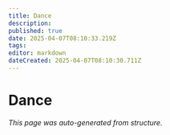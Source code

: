 ```yaml
---
title: Dance
description: 
published: true
date: 2025-04-07T08:10:33.219Z
tags: 
editor: markdown
dateCreated: 2025-04-07T08:10:30.711Z
---
```


# Dance

*This page was auto-generated from structure.*